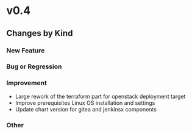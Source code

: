 # v0.4

## Changes by Kind

### New Feature

### Bug or Regression

### Improvement

- Large rework of the terraform part for openstack deployment target
- Improve prerequisites Linux OS installation and settings
- Update chart version for gitea and jenkinsx components

### Other
